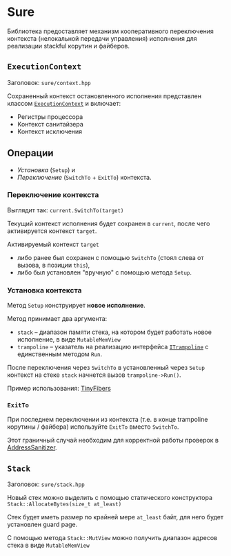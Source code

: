 # Sure

Библиотека предоставляет механизм кооперативного переключения контекста (нелокальной передачи управления) исполнения для реализации stackful корутин и файберов.

## `ExecutionContext`

Заголовок: `sure/context.hpp`

Сохраненный контекст остановленного исполнения представлен классом [`ExecutionContext`](sure/context.hpp) и включает:
- Регистры процессора
- Контекст санитайзера
- Контекст исключения

## Операции

- _Установка_ (`Setup`) и
- _Переключение_ (`SwitchTo` + `ExitTo`) контекста.

### Переключение контекста

Выглядит так: `current.SwitchTo(target)`

Текущий контекст исполнения будет сохранен в `current`, после чего активируется контекст `target`.

Активируемый контекст `target` 
- либо ранее был сохранен с помощью `SwitchTo` (стоял слева от вызова, в позиции `this`),
- либо был установлен "вручную" с помощью метода `Setup`.

### Установка контекста

Метод `Setup` конструирует **новое исполнение**.  

Метод принимает два аргумента:
- `stack` – диапазон памяти стека, на котором будет работать новое исполнение, в виде `MutableMemView`
- `trampoline` – указатель на реализацию интерфейса [`ITrampoline`](sure/trampoline.hpp) с единственным методом `Run`.

После переключения через `SwitchTo` в установленный через `Setup` контекст на стеке `stack` начнется вызов `trampoline->Run()`.

Пример использования: [TinyFibers](https://gitlab.com/Lipovsky/tinyfibers/-/blob/e91c30eefa8779c1443ddd8c0f802930dcaf0b92/tf/rt/fiber.cpp#L43)

### `ExitTo`

При последнем переключении из контекста (т.е. в конце trampoline корутины / файбера) используйте `ExitTo` вместо `SwitchTo`.

Этот граничный случай необходим для корректной работы проверок в [AddressSanitizer](https://clang.llvm.org/docs/AddressSanitizer.html).

## `Stack`

Заголовок: `sure/stack.hpp`

Новый стек можно выделить с помощью статического конструктора `Stack::AllocateBytes(size_t at_least)`

Стек будет иметь размер по крайней мере `at_least` байт, для него будет установлен guard page.

С помощью метода `Stack::MutView` можно получить диапазон адресов стека в виде `MutableMemView` 